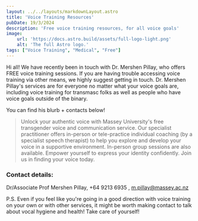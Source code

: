 ```yaml
---
layout: ../../layouts/markdownLayout.astro
title: 'Voice Training Resources'
pubDate: 19/3/2024
description: 'Free voice training resources, for all voice goals'
image:
    url: 'https://docs.astro.build/assets/full-logo-light.png'
    alt: 'The full Astro logo.'
tags: ["Voice Training", "Medical", "Free"]
---
```


Hi all! We have recently been in touch with Dr. Mershen Pillay, who offers FREE voice
training sessions. If you are having trouble accessing voice training via other means, we
highly suggest getting in touch. Dr. Mershen Pillay's services are for everyone no matter
what your voice goals are, including voice training for transmasc folks as well as people who
have voice goals outside of the binary.

You can find his blurb + contacts below!

> Unlock your authentic voice with Massey University's free transgender voice and communication service. Our specialist practitioner offers in-person or tele-practice individual coaching (by a specialist speech therapist) to help you explore and develop your voice in a supportive environment. In-person group sessions are also available. Empower yourself to express your identity confidently. Join us in finding your voice today.

### Contact details: 

Dr/Associate Prof Mershen Pillay, +64 9213 6935 , [m.pillay@massey.ac.nz](mailto:m.pillay@massey.ac.nz)

P.S. Even if you feel like you're going in a good direction with voice training on your own or
with other services, it might be worth making contact to talk about vocal hygiene and health!
Take care of yourself!
